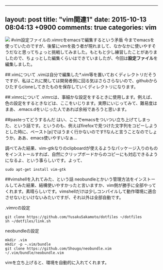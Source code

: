---
layout: post
title: "vim関連1"
date: 2015-10-13 08:04:13 +0900
comments: true
categories: vim
-- 
![](https://upload.wikimedia.org/wikipedia/commons/4/4f/Icon-Vim.svg)
#vim設定ファイルの.vimrcをemacsで編集するという矛盾
今までemacsを使っていたのですが、後輩にvimを扱う者が現れまして、なかなかに使いやすそうだなと思ってちょっと挑戦してみました。もともと少し練習したことがありましたので、ちょっとした編集くらいはできていましたが、今回は**設定ファイル**を編集しました。

##.vimについて
.vimは自分で編集した*.vim等を置いておくディレクトリだそうですが、私はこれに関しては開発者側に回る気はさらさらないので、githubからひたすらcloneしてきたものを保存していくディレクトリになります。

##.vimrcについて
.vimrcは、事細かな設定をするときに使用します。例えば、色の設定をするときなどは、ここをいじります。実際にいじってみて、難易度はまあ、.emacs.dをいじった人であれば余裕であろうと思います。

##pasteってどうするんだ
はい、ここでemacsをついつい立ち上げてしまった、という話です。というのも、例えばfirefoxで見つけた文字列をコピーしようとした時に、ペースト[p]ではうまく行かないのです!!なんと言うことなのでしょうか。ああ、emacs使いやすいなぁ...

調べてみた結果、vim-gtkなりのclipboardが使えるようなパッケージ入りのものをインストールすれば、自然にクリップボードからのコピーにも対応できるようになるよ、という事らしいです。よって、

```
sudo apt-get install vim-gtk
```
##vimshellを入れてみた、という話
neobundleとかいう管理方法をインストールしてみた結果、結構使いやすかったと言いますか、vim側が勝手に全部やってくれます。素晴らしいです。vimshellだけは少しコンパイルして動作環境に適合させないといけないみたいですが、それ以外は全部自動です。

.vimrcの設定
```
git clone https://github.com/YusakuSakamoto/dotfiles ~/dotfiles
sh ~/dotfiles/link.sh
```


neobundleの設定
```
mkdir .vim
mkdir -p ~.vim/bundle
git clone https://github.com/Shougo/neobundle.vim ~/.vim/bundle/neobundle.vim
```

vimを立ち上げると、環境を自動的に入れてくれます。
